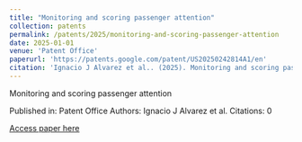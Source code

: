 ```yaml
---
title: "Monitoring and scoring passenger attention"
collection: patents
permalink: /patents/2025/monitoring-and-scoring-passenger-attention
date: 2025-01-01
venue: 'Patent Office'
paperurl: 'https://patents.google.com/patent/US20250242814A1/en'
citation: 'Ignacio J Alvarez et al.. (2025). Monitoring and scoring passenger attention. Patent Office.'
---
```


Monitoring and scoring passenger attention

Published in: Patent Office
Authors: Ignacio J Alvarez et al.
Citations: 0

[Access paper here](https://patents.google.com/patent/US20250242814A1/en)
